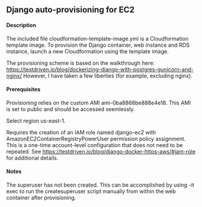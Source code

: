 ## Django auto-provisioning for EC2


#### Description

The included file cloudformation-template-image.yml is a Cloudformation template image. To provision the Django container, web instance and RDS instance, launch a new Cloudformation using the template image.

The provisioning scheme is based on the walkthrough here: https://testdriven.io/blog/dockerizing-django-with-postgres-gunicorn-and-nginx/ However, I have taken a few liberties (for example, excluding nginx).

#### Prerequisites

Provisioning relies on the custom AMI ami-0ba8868be888e4e18. This AMI is set to public and should be accessed seemlessly.

Select region us-east-1.

Requires the creation of an IAM role named django-ec2 with AmazonEC2ContainerRegistryPowerUser permission policy assignment. This is a one-time account-level configuration that does not need to be repeated. See https://testdriven.io/blog/django-docker-https-aws/#iam-role for additional details.


#### Notes

The superuser has not been created. This can be accomplished by using -it exec to run the createsuperuser script manually from within the web container after provisioning.

